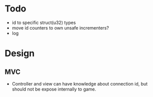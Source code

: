 # Todo

- id to specific struct(u32) types
- move id counters to own unsafe incrementers?
- log

# Design

## MVC

- Controller and view can have knowledge about connection id, but should not be expose internally to game.
